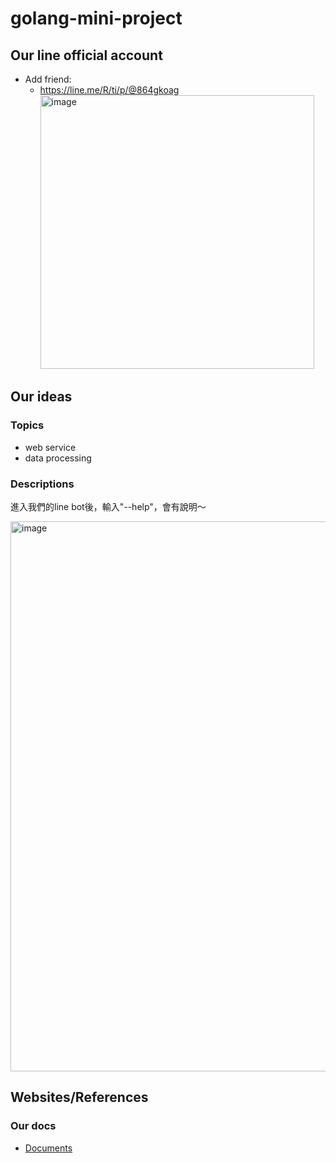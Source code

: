 # golang-mini-project

## Our line official account
- Add friend: 
	- https://line.me/R/ti/p/@864gkoag
		<img width="438" alt="image" src="https://user-images.githubusercontent.com/71316718/155491438-cb322998-d0af-480e-b5f3-6eba3dc42add.png">

## Our ideas

### Topics
-	web service
-	data processing

### Descriptions

進入我們的line bot後，輸入"--help"，會有說明～
<!-- 建立一個line 聊天機器人
使用者只要輸入今天想看的東西(字串)
我們就會去找到相關的圖片傳送給使用者
	
e.g 
假設使用者想看「狗」，只要輸入，「抽狗」
我們的聊天機器人就會找一張狗的圖片傳送給使用者
想看科基就「抽科基」...etc
 -->
<img width="880" alt="image" src="https://user-images.githubusercontent.com/71316718/155491283-ec5cbf29-70cd-45cc-bad6-d9a74128ae1e.png">

## Websites/References
### Our docs
<!-- - [Proposal -google docs](https://docs.google.com/document/d/1aABZYTMn0zHEEZv0hx9lwJgJoHyGfhfpYisUFBkp4HE/edit?fbclid=IwAR2jdVdHhUc6Q0f48QcIbZRVtAznHmw6OfPVJ6RzYRsgipNdfNOWMD2-IL8)
 -->
 - [Documents](https://drive.google.com/file/d/1H5WIRkkN3MmYkgAnEZE9dqyr_7yLrfpq/view?usp=sharing)
